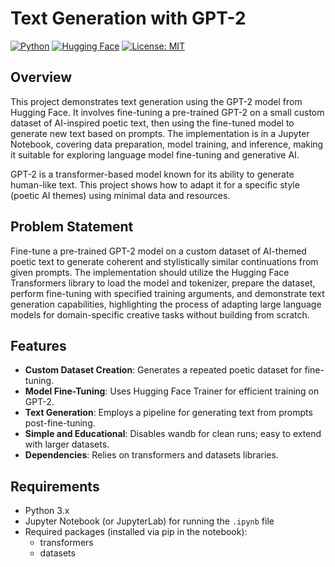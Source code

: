 # Text Generation with GPT-2

[![Python](https://img.shields.io/badge/Python-3.x-blue.svg)](https://www.python.org/) [![Hugging Face](https://img.shields.io/badge/Hugging%20Face-Transformers-orange.svg)](https://huggingface.co/docs/transformers/index) [![License: MIT](https://img.shields.io/badge/License-MIT-yellow.svg)](https://opensource.org/licenses/MIT)

## Overview
This project demonstrates text generation using the GPT-2 model from Hugging Face. It involves fine-tuning a pre-trained GPT-2 on a small custom dataset of AI-inspired poetic text, then using the fine-tuned model to generate new text based on prompts. The implementation is in a Jupyter Notebook, covering data preparation, model training, and inference, making it suitable for exploring language model fine-tuning and generative AI.

GPT-2 is a transformer-based model known for its ability to generate human-like text. This project shows how to adapt it for a specific style (poetic AI themes) using minimal data and resources.

## Problem Statement
Fine-tune a pre-trained GPT-2 model on a custom dataset of AI-themed poetic text to generate coherent and stylistically similar continuations from given prompts. The implementation should utilize the Hugging Face Transformers library to load the model and tokenizer, prepare the dataset, perform fine-tuning with specified training arguments, and demonstrate text generation capabilities, highlighting the process of adapting large language models for domain-specific creative tasks without building from scratch.

## Features
- **Custom Dataset Creation**: Generates a repeated poetic dataset for fine-tuning.
- **Model Fine-Tuning**: Uses Hugging Face Trainer for efficient training on GPT-2.
- **Text Generation**: Employs a pipeline for generating text from prompts post-fine-tuning.
- **Simple and Educational**: Disables wandb for clean runs; easy to extend with larger datasets.
- **Dependencies**: Relies on transformers and datasets libraries.

## Requirements
- Python 3.x
- Jupyter Notebook (or JupyterLab) for running the `.ipynb` file
- Required packages (installed via pip in the notebook):
  - transformers
  - datasets
